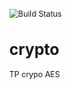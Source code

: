 ![Build Status](https://travis-ci.org/hunterkiller13340/ACM.svg?branch=master)
# crypto
TP crypo AES
